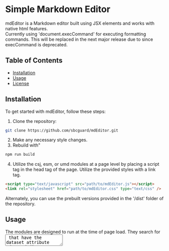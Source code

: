 # Simple Markdown Editor

mdEditor is a Markdown editor built using JSX elements and works with native html features.<br/>
Currently using 'document.execCommand' for executing formatting commands. This will be replaced in the next major release due to since execCommand is deprecated.

## Table of Contents

- [Installation](#installation)
- [Usage](#usage)
- [License](#license)

## Installation

To get started with mdEditor, follow these steps:

1. Clone the repository:

```bash
git clone https://github.com/sbcguard/mdEditor.git
```

2. Make any necessary style changes.
3. Rebuild with"

```bash
npm run build
```

4. Utilize the csj, esm, or umd modules at a page level by placing a script tag in the head tag of the page. Utilize the provided styles with a link tag.

```html
<script type="text/javascript" src="path/to/mdEditor.js"></script>
<link rel="stylesheet" href="path/to/mdEditor.css" type="text/css" />
```

Alternately, you can use the prebuilt versions provided in the '/dist' folder of the repository.

## Usage

The modules are designed to run at the time of page load. They search for <textarea> that have the dataset attribute "data-mdeditor" attribute set.
You can have an unlimited number of <textarea> with the dataset attribute on a page.

## License

Simple Markdown Editor is [MIT licensed](./LICENSE).
